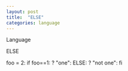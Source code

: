 ```yaml
---
layout: post
title:  "ELSE"
categories: language
---
```

Language

ELSE

foo = 2: if foo==1: ? "one": ELSE: ? "not one": fi

